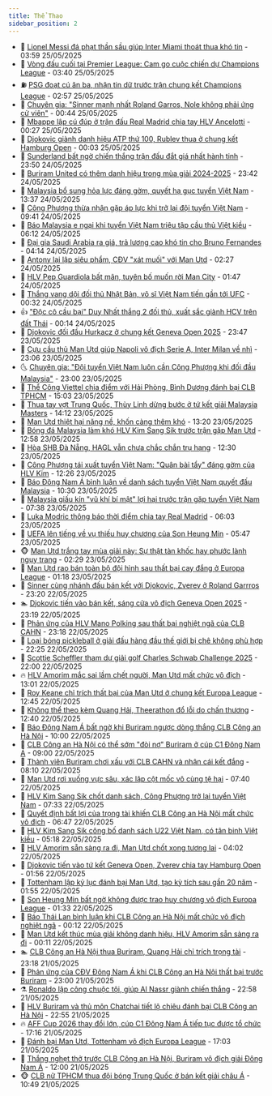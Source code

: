 ```yaml
---
title: Thể Thao
sidebar_position: 2
---
```


<!-- dantri-the-thao:START -->
- 🎡 [Lionel Messi đá phạt thần sầu giúp Inter Miami thoát thua khó tin](https://dantri.com.vn/the-thao/lionel-messi-da-phat-than-sau-giup-inter-miami-thoat-thua-kho-tin-20250525105929704.htm) - 03:59 25/05/2025
- 💯 [Vòng đấu cuối tại Premier League: Cam go cuộc chiến dự Champions League](https://dantri.com.vn/the-thao/vong-dau-cuoi-tai-premier-league-cam-go-cuoc-chien-du-champions-league-20250525103912048.htm) - 03:40 25/05/2025
- ⛽️ [PSG đoạt cú ăn ba, nhận tin dữ trước trận chung kết Champions League](https://dantri.com.vn/the-thao/psg-doat-cu-an-ba-nhan-tin-du-truoc-tran-chung-ket-champions-league-20250525095721183.htm) - 02:57 25/05/2025
- 💃 [Chuyên gia: &quot;Sinner mạnh nhất Roland Garros, Nole không phải ứng cử viên&quot;](https://dantri.com.vn/the-thao/chuyen-gia-sinner-manh-nhat-roland-garros-nole-khong-phai-ung-cu-vien-20250524230333469.htm) - 00:44 25/05/2025
- 🌈 [Mbappe lập cú đúp ở trận đấu Real Madrid chia tay HLV Ancelotti](https://dantri.com.vn/the-thao/mbappe-lap-cu-dup-o-tran-dau-real-madrid-chia-tay-hlv-ancelotti-20250525072502951.htm) - 00:27 25/05/2025
- 🦅 [Djokovic giành danh hiệu ATP thứ 100, Rublev thua ở chung kết Hamburg Open](https://dantri.com.vn/the-thao/djokovic-gianh-danh-hieu-atp-thu-100-rublev-thua-o-chung-ket-hamburg-open-20250525070108012.htm) - 00:03 25/05/2025
- 🌝 [Sunderland bất ngờ chiến thắng trận đấu đắt giá nhất hành tinh](https://dantri.com.vn/the-thao/sunderland-bat-ngo-chien-thang-tran-dau-dat-gia-nhat-hanh-tinh-20250525064016754.htm) - 23:50 24/05/2025
- 🚀 [Buriram United có thêm danh hiệu trong mùa giải 2024-2025](https://dantri.com.vn/the-thao/buriram-united-co-them-danh-hieu-trong-mua-giai-2024-2025-20250524234921180.htm) - 23:42 24/05/2025
- 🎉 [Malaysia bổ sung hỏa lực đáng gờm, quyết hạ gục tuyển Việt Nam](https://dantri.com.vn/the-thao/malaysia-bo-sung-hoa-luc-dang-gom-quyet-ha-guc-tuyen-viet-nam-20250524203628988.htm) - 13:37 24/05/2025
- 📝 [Công Phượng thừa nhận gặp áp lực khi trở lại đội tuyển Việt Nam](https://dantri.com.vn/the-thao/cong-phuong-thua-nhan-gap-ap-luc-khi-tro-lai-doi-tuyen-viet-nam-20250524164113345.htm) - 09:41 24/05/2025
- 🦄 [Báo Malaysia e ngại khi tuyển Việt Nam triệu tập cầu thủ Việt kiều](https://dantri.com.vn/the-thao/bao-malaysia-e-ngai-khi-tuyen-viet-nam-trieu-tap-cau-thu-viet-kieu-20250524131230184.htm) - 06:12 24/05/2025
- 🎉 [Đại gia Saudi Arabia ra giá, trả lương cao khó tin cho Bruno Fernandes](https://dantri.com.vn/the-thao/dai-gia-saudi-arabia-ra-gia-tra-luong-cao-kho-tin-cho-bruno-fernandes-20250524111404068.htm) - 04:14 24/05/2025
- 💼 [Antony lại lập siêu phẩm, CĐV &quot;xát muối&quot; với Man Utd](https://dantri.com.vn/the-thao/antony-lai-lap-sieu-pham-cdv-xat-muoi-voi-man-utd-20250524092014440.htm) - 02:27 24/05/2025
- 🤡 [HLV Pep Guardiola bất mãn, tuyên bố muốn rời Man City](https://dantri.com.vn/the-thao/hlv-pep-guardiola-bat-man-tuyen-bo-muon-roi-man-city-20250523232343733.htm) - 01:47 24/05/2025
- 🦆 [Thắng vang dội đối thủ Nhật Bản, võ sĩ Việt Nam tiến gần tới UFC](https://dantri.com.vn/the-thao/thang-vang-doi-doi-thu-nhat-ban-vo-si-viet-nam-tien-gan-toi-ufc-20250524073222482.htm) - 00:32 24/05/2025
- 👍 [&quot;Độc cô cầu bại&quot; Duy Nhất thắng 2 đối thủ, xuất sắc giành HCV trên đất Thái](https://dantri.com.vn/the-thao/doc-co-cau-bai-duy-nhat-thang-2-doi-thu-xuat-sac-gianh-hcv-tren-dat-thai-20250524071420233.htm) - 00:14 24/05/2025
- 💼 [Djokovic đối đầu Hurkacz ở chung kết Geneva Open 2025](https://dantri.com.vn/the-thao/djokovic-doi-dau-hurkacz-o-chung-ket-geneva-open-2025-20250524064455938.htm) - 23:47 23/05/2025
- 🦒 [Cựu cầu thủ Man Utd giúp Napoli vô địch Serie A, Inter Milan về nhì](https://dantri.com.vn/the-thao/cuu-cau-thu-man-utd-giup-napoli-vo-dich-serie-a-inter-milan-ve-nhi-20250524060621037.htm) - 23:06 23/05/2025
- 🌜 [Chuyên gia: &quot;Đội tuyển Việt Nam luôn cần Công Phượng khi đối đầu Malaysia&quot;](https://dantri.com.vn/the-thao/chuyen-gia-doi-tuyen-viet-nam-luon-can-cong-phuong-khi-doi-dau-malaysia-20250523180815298.htm) - 23:00 23/05/2025
- 🦆 [Thể Công Viettel chia điểm với Hải Phòng, Bình Dương đánh bại CLB TPHCM](https://dantri.com.vn/the-thao/the-cong-viettel-chia-diem-voi-hai-phong-binh-duong-danh-bai-clb-tphcm-20250523215910017.htm) - 15:03 23/05/2025
- 💪 [Thua tay vợt Trung Quốc, Thùy Linh dừng bước ở tứ kết giải Malaysia Masters](https://dantri.com.vn/the-thao/thua-tay-vot-trung-quoc-thuy-linh-dung-buoc-o-tu-ket-giai-malaysia-masters-20250523204124437.htm) - 14:12 23/05/2025
- 🧠 [Man Utd thiệt hại nặng nề, khốn càng thêm khó](https://dantri.com.vn/the-thao/man-utd-thiet-hai-nang-ne-khon-cang-them-kho-20250523202034997.htm) - 13:20 23/05/2025
- 🦄 [Bóng đá Malaysia làm khó HLV Kim Sang Sik trước trận gặp Man Utd](https://dantri.com.vn/the-thao/bong-da-malaysia-lam-kho-hlv-kim-sang-sik-truoc-tran-gap-man-utd-20250523184441232.htm) - 12:58 23/05/2025
- 🥸 [Hòa SHB Đà Nẵng, HAGL vẫn chưa chắc chắn trụ hạng](https://dantri.com.vn/the-thao/hoa-shb-da-nang-hagl-van-chua-chac-chan-tru-hang-20250523192106930.htm) - 12:30 23/05/2025
- 🤠 [Công Phượng tái xuất tuyển Việt Nam: &quot;Quân bài tẩy&quot; đáng gờm của HLV Kim](https://dantri.com.vn/the-thao/cong-phuong-tai-xuat-tuyen-viet-nam-quan-bai-tay-dang-gom-cua-hlv-kim-20250523182610291.htm) - 12:26 23/05/2025
- 👺 [Báo Đông Nam Á bình luận về danh sách tuyển Việt Nam quyết đấu Malaysia](https://dantri.com.vn/the-thao/bao-dong-nam-a-binh-luan-ve-danh-sach-tuyen-viet-nam-quyet-dau-malaysia-20250523163019481.htm) - 10:30 23/05/2025
- 📝 [Malaysia giấu kín &quot;vũ khí bí mật&quot; lợi hại trước trận gặp tuyển Việt Nam](https://dantri.com.vn/the-thao/malaysia-giau-kin-vu-khi-bi-mat-loi-hai-truoc-tran-gap-tuyen-viet-nam-20250523113757059.htm) - 07:38 23/05/2025
- 🦆 [Luka Modric thông báo thời điểm chia tay Real Madrid](https://dantri.com.vn/the-thao/luka-modric-thong-bao-thoi-diem-chia-tay-real-madrid-20250523130340545.htm) - 06:03 23/05/2025
- 🥳 [UEFA lên tiếng về vụ thiếu huy chương của Son Heung Min](https://dantri.com.vn/the-thao/uefa-len-tieng-ve-vu-thieu-huy-chuong-cua-son-heung-min-20250523121536615.htm) - 05:47 23/05/2025
- 🐵 [Man Utd trắng tay mùa giải này: Sự thật tàn khốc hay phước lành ngụy trang](https://dantri.com.vn/the-thao/man-utd-trang-tay-mua-giai-nay-su-that-tan-khoc-hay-phuoc-lanh-nguy-trang-20250523015200601.htm) - 02:29 23/05/2025
- 🤩 [Man Utd rao bán toàn bộ đội hình sau thất bại cay đắng ở Europa League](https://dantri.com.vn/the-thao/man-utd-rao-ban-toan-bo-doi-hinh-sau-that-bai-cay-dang-o-europa-league-20250523080414474.htm) - 01:18 23/05/2025
- 🤠 [Sinner cùng nhánh đấu bán kết với Djokovic, Zverev ở Roland Garrros](https://dantri.com.vn/the-thao/sinner-cung-nhanh-dau-ban-ket-voi-djokovic-zverev-o-roland-garrros-20250523061703232.htm) - 23:20 22/05/2025
- 🏊 [Djokovic tiến vào bán kết, sáng cửa vô địch Geneva Open 2025](https://dantri.com.vn/the-thao/djokovic-tien-vao-ban-ket-sang-cua-vo-dich-geneva-open-2025-20250523063649335.htm) - 23:19 22/05/2025
- 🗽 [Phản ứng của HLV Mano Polking sau thất bại nghiệt ngã của CLB CAHN](https://dantri.com.vn/the-thao/phan-ung-cua-hlv-mano-polking-sau-that-bai-nghiet-nga-cua-clb-cahn-20250523092851508.htm) - 23:18 22/05/2025
- 🚀 [Loại bóng pickleball ở giải đấu hàng đầu thế giới bị chê không phù hợp](https://dantri.com.vn/the-thao/loai-bong-pickleball-o-giai-dau-hang-dau-the-gioi-bi-che-khong-phu-hop-20250522173742556.htm) - 22:25 22/05/2025
- 🎉 [Scottie Scheffler tham dự giải golf Charles Schwab Challenge 2025](https://dantri.com.vn/the-thao/scottie-scheffler-tham-du-giai-golf-charles-schwab-challenge-2025-20250522224522893.htm) - 22:00 22/05/2025
- 🔥 [HLV Amorim mắc sai lầm chết người, Man Utd mất chức vô địch](https://dantri.com.vn/the-thao/hlv-amorim-mac-sai-lam-chet-nguoi-man-utd-mat-chuc-vo-dich-20250522154319108.htm) - 13:01 22/05/2025
- 🎉 [Roy Keane chỉ trích thất bại của Man Utd ở chung kết Europa League](https://dantri.com.vn/the-thao/roy-keane-chi-trich-that-bai-cua-man-utd-o-chung-ket-europa-league-20250522165140183.htm) - 12:45 22/05/2025
- 🎡 [Không thể theo kèm Quang Hải, Theerathon đổ lỗi do chấn thương](https://dantri.com.vn/the-thao/khong-the-theo-kem-quang-hai-theerathon-do-loi-do-chan-thuong-20250522192644276.htm) - 12:40 22/05/2025
- 🐻 [Báo Đông Nam Á bất ngờ khi Buriram ngược dòng thắng CLB Công an Hà Nội](https://dantri.com.vn/the-thao/bao-dong-nam-a-bat-ngo-khi-buriram-nguoc-dong-thang-clb-cong-an-ha-noi-20250522105239633.htm) - 10:00 22/05/2025
- 🌊 [CLB Công an Hà Nội có thể sớm &quot;đòi nợ&quot; Buriram ở cúp C1 Đông Nam Á](https://dantri.com.vn/the-thao/clb-cong-an-ha-noi-co-the-som-doi-no-buriram-o-cup-c1-dong-nam-a-20250522135207562.htm) - 09:00 22/05/2025
- 💃 [Thành viên Buriram chơi xấu với CLB CAHN và nhận cái kết đắng](https://dantri.com.vn/the-thao/thanh-vien-buriram-choi-xau-voi-clb-cahn-va-nhan-cai-ket-dang-20250522144813536.htm) - 08:10 22/05/2025
- 🤔 [Man Utd rơi xuống vực sâu, xác lập cột mốc vô cùng tệ hại](https://dantri.com.vn/the-thao/man-utd-roi-xuong-vuc-sau-xac-lap-cot-moc-vo-cung-te-hai-20250522142019068.htm) - 07:40 22/05/2025
- 🤭 [HLV Kim Sang Sik chốt danh sách, Công Phượng trở lại tuyển Việt Nam](https://dantri.com.vn/the-thao/hlv-kim-sang-sik-chot-danh-sach-cong-phuong-tro-lai-tuyen-viet-nam-20250522112709782.htm) - 07:33 22/05/2025
- 👹 [Quyết định bất lợi của trọng tài khiến CLB Công an Hà Nội mất chức vô địch](https://dantri.com.vn/the-thao/quyet-dinh-bat-loi-cua-trong-tai-khien-clb-cong-an-ha-noi-mat-chuc-vo-dich-20250522134120797.htm) - 06:47 22/05/2025
- 🗽 [HLV Kim Sang Sik công bố danh sách U22 Việt Nam, có tân binh Việt kiều](https://dantri.com.vn/the-thao/hlv-kim-sang-sik-cong-bo-danh-sach-u22-viet-nam-co-tan-binh-viet-kieu-20250522121608572.htm) - 05:18 22/05/2025
- 🥳 [HLV Amorim sẵn sàng ra đi, Man Utd chốt xong tương lai](https://dantri.com.vn/the-thao/hlv-amorim-san-sang-ra-di-man-utd-chot-xong-tuong-lai-20250522110217444.htm) - 04:02 22/05/2025
- 💃 [Djokovic tiến vào tứ kết Geneva Open, Zverev chia tay Hamburg Open](https://dantri.com.vn/the-thao/djokovic-tien-vao-tu-ket-geneva-open-zverev-chia-tay-hamburg-open-20250522085517511.htm) - 01:56 22/05/2025
- 🧰 [Tottenham lập kỷ lục đánh bại Man Utd, tạo kỳ tích sau gần 20 năm](https://dantri.com.vn/the-thao/tottenham-lap-ky-luc-danh-bai-man-utd-tao-ky-tich-sau-gan-20-nam-20250522085801009.htm) - 01:55 22/05/2025
- 💪 [Son Heung Min bất ngờ không được trao huy chương vô địch Europa League](https://dantri.com.vn/the-thao/son-heung-min-bat-ngo-khong-duoc-trao-huy-chuong-vo-dich-europa-league-20250522075946639.htm) - 01:33 22/05/2025
- 🚀 [Báo Thái Lan bình luận khi CLB Công an Hà Nội mất chức vô địch nghiệt ngã](https://dantri.com.vn/the-thao/bao-thai-lan-binh-luan-khi-clb-cong-an-ha-noi-mat-chuc-vo-dich-nghiet-nga-20250522004546019.htm) - 00:12 22/05/2025
- 🤠 [Man Utd kết thúc mùa giải không danh hiệu, HLV Amorim sẵn sàng ra đi](https://dantri.com.vn/the-thao/man-utd-ket-thuc-mua-giai-khong-danh-hieu-hlv-amorim-san-sang-ra-di-20250522065949034.htm) - 00:11 22/05/2025
- 🏊 [CLB Công an Hà Nội thua Buriram, Quang Hải chỉ trích trọng tài](https://dantri.com.vn/the-thao/clb-cong-an-ha-noi-thua-buriram-quang-hai-chi-trich-trong-tai-20250522061017558.htm) - 23:18 21/05/2025
- 🦄 [Phản ứng của CĐV Đông Nam Á khi CLB Công an Hà Nội thất bại trước Buriram](https://dantri.com.vn/the-thao/phan-ung-cua-cdv-dong-nam-a-khi-clb-cong-an-ha-noi-that-bai-truoc-buriram-20250522000326403.htm) - 23:00 21/05/2025
- ⚗️ [Ronaldo lập công chuộc tội, giúp Al Nassr giành chiến thắng](https://dantri.com.vn/the-thao/ronaldo-lap-cong-chuoc-toi-giup-al-nassr-gianh-chien-thang-20250522052431182.htm) - 22:58 21/05/2025
- 🥷 [HLV Buriram và thủ môn Chatchai tiết lộ chiêu đánh bại CLB Công an Hà Nội](https://dantri.com.vn/the-thao/hlv-buriram-va-thu-mon-chatchai-tiet-lo-chieu-danh-bai-clb-cong-an-ha-noi-20250522055458490.htm) - 22:55 21/05/2025
- 🔥 [AFF Cup 2026 thay đổi lớn, cúp C1 Đông Nam Á tiếp tục được tổ chức](https://dantri.com.vn/the-thao/aff-cup-2026-thay-doi-lon-cup-c1-dong-nam-a-tiep-tuc-duoc-to-chuc-20250522001301065.htm) - 17:16 21/05/2025
- 🦅 [Đánh bại Man Utd, Tottenham vô địch Europa League](https://dantri.com.vn/the-thao/danh-bai-man-utd-tottenham-vo-dich-europa-league-20250521170438983.htm) - 17:03 21/05/2025
- 🌝 [Thắng nghẹt thở trước CLB Công an Hà Nội, Buriram vô địch giải Đông Nam Á](https://dantri.com.vn/the-thao/thang-nghet-tho-truoc-clb-cong-an-ha-noi-buriram-vo-dich-giai-dong-nam-a-20250521165550910.htm) - 12:00 21/05/2025
- 🐵 [CLB nữ TPHCM thua đội bóng Trung Quốc ở bán kết giải châu Á](https://dantri.com.vn/the-thao/clb-nu-tphcm-thua-doi-bong-trung-quoc-o-ban-ket-giai-chau-a-20250521173827189.htm) - 10:49 21/05/2025<!-- dantri-the-thao:END -->
